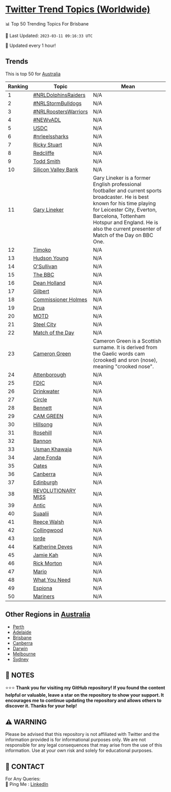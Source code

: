 [Twitter Trend Topics (Worldwide)](https://github.com/ErcinDedeoglu/Twitter-Trend-Topics)
==========


📊 Top 50 Trending Topics For Brisbane

📆 Last Updated: `2023-03-11 09:16:33 UTC`

🔧 Updated every 1 hour!


## Trends

This is top 50 for [Australia](</Australia>)

| Ranking | Topic | Mean |
| ------- | ------------ | ------------ |
| 1 | [#NRLDolphinsRaiders](http://twitter.com/search?q=%23NRLDolphinsRaiders) | N/A |
| 2 | [#NRLStormBulldogs](http://twitter.com/search?q=%23NRLStormBulldogs) | N/A |
| 3 | [#NRLRoostersWarriors](http://twitter.com/search?q=%23NRLRoostersWarriors) | N/A |
| 4 | [#NEWvADL](http://twitter.com/search?q=%23NEWvADL) | N/A |
| 5 | [USDC](http://twitter.com/search?q=USDC) | N/A |
| 6 | [#nrleelssharks](http://twitter.com/search?q=%23nrleelssharks) | N/A |
| 7 | [Ricky Stuart](http://twitter.com/search?q=Ricky+Stuart) | N/A |
| 8 | [Redcliffe](http://twitter.com/search?q=Redcliffe) | N/A |
| 9 | [Todd Smith](http://twitter.com/search?q=Todd+Smith) | N/A |
| 10 | [Silicon Valley Bank](http://twitter.com/search?q=Silicon+Valley+Bank) | N/A |
| 11 | [Gary Lineker](http://twitter.com/search?q=Gary+Lineker) | Gary Lineker is a former English professional footballer and current sports broadcaster. He is best known for his time playing for Leicester City, Everton, Barcelona, Tottenham Hotspur and England. He is also the current presenter of Match of the Day on BBC One. |
| 12 | [Timoko](http://twitter.com/search?q=Timoko) | N/A |
| 13 | [Hudson Young](http://twitter.com/search?q=Hudson+Young) | N/A |
| 14 | [O'Sullivan](http://twitter.com/search?q=O%27Sullivan) | N/A |
| 15 | [The BBC](http://twitter.com/search?q=The+BBC) | N/A |
| 16 | [Dean Holland](http://twitter.com/search?q=Dean+Holland) | N/A |
| 17 | [Gilbert](http://twitter.com/search?q=Gilbert) | N/A |
| 18 | [Commissioner Holmes](http://twitter.com/search?q=Commissioner+Holmes) | N/A |
| 19 | [Drua](http://twitter.com/search?q=Drua) | N/A |
| 20 | [MOTD](http://twitter.com/search?q=MOTD) | N/A |
| 21 | [Steel City](http://twitter.com/search?q=Steel+City) | N/A |
| 22 | [Match of the Day](http://twitter.com/search?q=Match+of+the+Day) | N/A |
| 23 | [Cameron Green](http://twitter.com/search?q=Cameron+Green) | Cameron Green is a Scottish surname. It is derived from the Gaelic words cam (crooked) and sron (nose), meaning "crooked nose". |
| 24 | [Attenborough](http://twitter.com/search?q=Attenborough) | N/A |
| 25 | [FDIC](http://twitter.com/search?q=FDIC) | N/A |
| 26 | [Drinkwater](http://twitter.com/search?q=Drinkwater) | N/A |
| 27 | [Circle](http://twitter.com/search?q=Circle) | N/A |
| 28 | [Bennett](http://twitter.com/search?q=Bennett) | N/A |
| 29 | [CAM GREEN](http://twitter.com/search?q=CAM+GREEN) | N/A |
| 30 | [Hillsong](http://twitter.com/search?q=Hillsong) | N/A |
| 31 | [Rosehill](http://twitter.com/search?q=Rosehill) | N/A |
| 32 | [Bannon](http://twitter.com/search?q=Bannon) | N/A |
| 33 | [Usman Khawaja](http://twitter.com/search?q=Usman+Khawaja) | N/A |
| 34 | [Jane Fonda](http://twitter.com/search?q=Jane+Fonda) | N/A |
| 35 | [Oates](http://twitter.com/search?q=Oates) | N/A |
| 36 | [Canberra](http://twitter.com/search?q=Canberra) | N/A |
| 37 | [Edinburgh](http://twitter.com/search?q=Edinburgh) | N/A |
| 38 | [REVOLUTIONARY MISS](http://twitter.com/search?q=REVOLUTIONARY+MISS) | N/A |
| 39 | [Antic](http://twitter.com/search?q=Antic) | N/A |
| 40 | [Suaalii](http://twitter.com/search?q=Suaalii) | N/A |
| 41 | [Reece Walsh](http://twitter.com/search?q=Reece+Walsh) | N/A |
| 42 | [Collingwood](http://twitter.com/search?q=Collingwood) | N/A |
| 43 | [lorde](http://twitter.com/search?q=lorde) | N/A |
| 44 | [Katherine Deves](http://twitter.com/search?q=Katherine+Deves) | N/A |
| 45 | [Jamie Kah](http://twitter.com/search?q=Jamie+Kah) | N/A |
| 46 | [Rick Morton](http://twitter.com/search?q=Rick+Morton) | N/A |
| 47 | [Mario](http://twitter.com/search?q=Mario) | N/A |
| 48 | [What You Need](http://twitter.com/search?q=What+You+Need) | N/A |
| 49 | [Espiona](http://twitter.com/search?q=Espiona) | N/A |
| 50 | [Mariners](http://twitter.com/search?q=Mariners) | N/A |



## Other Regions in [Australia](</Australia>)

* [Perth](</Australia/Perth.md>)
* [Adelaide](</Australia/Adelaide.md>)
* [Brisbane](</Australia/Brisbane.md>)
* [Canberra](</Australia/Canberra.md>)
* [Darwin](</Australia/Darwin.md>)
* [Melbourne](</Australia/Melbourne.md>)
* [Sydney](</Australia/Sydney.md>)



## 📝 NOTES

⭐⭐⭐ **Thank you for visiting my GitHub repository! If you found the content helpful or valuable, leave a star on the repository to show your support. It encourages me to continue updating the repository and allows others to discover it. Thanks for your help!**


## ⚠️ WARNING

Please be advised that this repository is not affiliated with Twitter and the information provided is for informational purposes only. We are not responsible for any legal consequences that may arise from the use of this information. Use at your own risk and solely for educational purposes.


## 📨 CONTACT

 For Any Queries:  
            🏓 Ping Me : [LinkedIn](https://www.linkedin.com/in/ercindedeoglu/)
